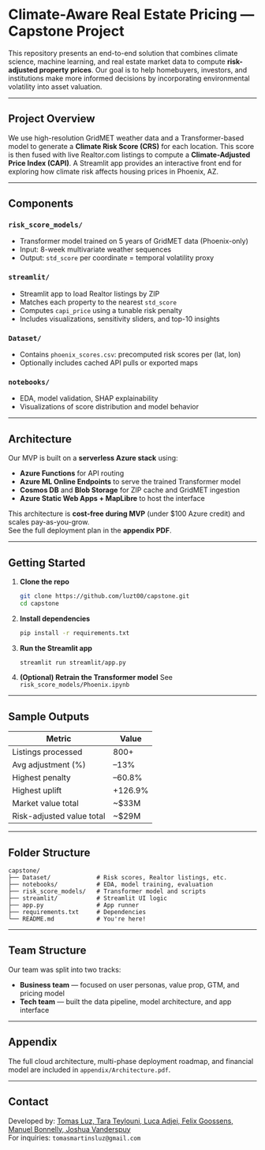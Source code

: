 
# Climate-Aware Real Estate Pricing — Capstone Project

This repository presents an end-to-end solution that combines climate science, machine learning, and real estate market data to compute **risk-adjusted property prices**. Our goal is to help homebuyers, investors, and institutions make more informed decisions by incorporating environmental volatility into asset valuation.

---

## Project Overview

We use high-resolution GridMET weather data and a Transformer-based model to generate a **Climate Risk Score (CRS)** for each location. This score is then fused with live Realtor.com listings to compute a **Climate-Adjusted Price Index (CAPI)**. A Streamlit app provides an interactive front end for exploring how climate risk affects housing prices in Phoenix, AZ.

---

## Components

### `risk_score_models/`
- Transformer model trained on 5 years of GridMET data (Phoenix-only)
- Input: 8-week multivariate weather sequences  
- Output: `std_score` per coordinate = temporal volatility proxy

### `streamlit/`
- Streamlit app to load Realtor listings by ZIP
- Matches each property to the nearest `std_score`
- Computes `capi_price` using a tunable risk penalty
- Includes visualizations, sensitivity sliders, and top-10 insights

### `Dataset/`
- Contains `phoenix_scores.csv`: precomputed risk scores per (lat, lon)
- Optionally includes cached API pulls or exported maps

### `notebooks/`
- EDA, model validation, SHAP explainability
- Visualizations of score distribution and model behavior

---

## Architecture

Our MVP is built on a **serverless Azure stack** using:
- **Azure Functions** for API routing
- **Azure ML Online Endpoints** to serve the trained Transformer model
- **Cosmos DB** and **Blob Storage** for ZIP cache and GridMET ingestion
- **Azure Static Web Apps + MapLibre** to host the interface

This architecture is **cost-free during MVP** (under $100 Azure credit) and scales pay-as-you-grow.  
See the full deployment plan in the **appendix PDF**.

---

## Getting Started

1. **Clone the repo**
   ```bash
   git clone https://github.com/luzt00/capstone.git
   cd capstone
   ```

2. **Install dependencies**
   ```bash
   pip install -r requirements.txt
   ```

3. **Run the Streamlit app**
   ```bash
   streamlit run streamlit/app.py
   ```

4. **(Optional) Retrain the Transformer model**
   See `risk_score_models/Phoenix.ipynb`

---

## Sample Outputs

| Metric                    | Value        |
|---------------------------|--------------|
| Listings processed        | 800+         |
| Avg adjustment (%)        | –13%         |
| Highest penalty           | –60.8%       |
| Highest uplift            | +126.9%      |
| Market value total        | ~$33M        |
| Risk-adjusted value total | ~$29M        |

---

## Folder Structure

```
capstone/
├── Dataset/             # Risk scores, Realtor listings, etc.
├── notebooks/           # EDA, model training, evaluation
├── risk_score_models/   # Transformer model and scripts
├── streamlit/           # Streamlit UI logic
├── app.py               # App runner
├── requirements.txt     # Dependencies
└── README.md            # You're here!
```

---

## Team Structure

Our team was split into two tracks:
- **Business team** — focused on user personas, value prop, GTM, and pricing model
- **Tech team** — built the data pipeline, model architecture, and app interface

---

## Appendix

The full cloud architecture, multi-phase deployment roadmap, and financial model are included in `appendix/Architecture.pdf`.

---

## Contact

Developed by: [Tomas Luz, Tara Teylouni, Luca Adjei, Felix Goossens, Manuel Bonnelly, Joshua Vanderspuy](https://github.com/luzt00)  
For inquiries: `tomasmartinsluz@gmail.com`
